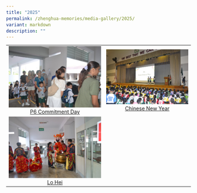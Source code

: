 ```yaml
---
title: "2025"
permalink: /zhenghua-memories/media-gallery/2025/
variant: markdown
description: ""
---
```

|                 |                                     |
|:-------------:|:----------------:|
| ![](/images/Media%20gallery/2024/P1_First_Day_at_School.JPG) <a href="https://photos.app.goo.gl/x9P4YbTtznpv7Kqh6" target="_blank"> P6 Commitment Day</a>      |![](/images/Media%20gallery/2024/P6_Commitment_Day.JPG)    <a href="https://photos.app.goo.gl/83Lvk4StkDpyZzDv6" target="_blank"> Chinese New Year</a>
|  ![](/images/Media%20gallery/2024/CNY2024.jpg) <a href="https://photos.app.goo.gl/vji2wVsuUoNnZLFw5" target="_blank"> Lo Hei</a>      |